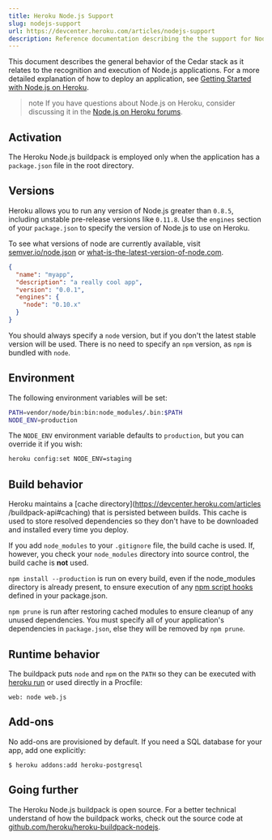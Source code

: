 ```yaml
---
title: Heroku Node.js Support
slug: nodejs-support
url: https://devcenter.heroku.com/articles/nodejs-support
description: Reference documentation describing the the support for Node.js on Heroku's Cedar stack.
---
```


This document describes the general behavior of the Cedar stack as it relates
to the recognition and execution of Node.js applications. For a more detailed
explanation of how to deploy an application, see [Getting Started with Node.js
on Heroku](http://devcenter.heroku.com/articles/nodejs).

> note
> If you have questions about Node.js on Heroku, consider discussing it in the [Node.js on Heroku forums](https://discussion.heroku.com/category/node).

## Activation

The Heroku Node.js buildpack is employed only when the application has a
`package.json` file in the root directory.

## Versions

Heroku allows you to run any version of Node.js greater than `0.8.5`, including unstable
pre-release versions like `0.11.8`. Use the `engines` section of your `package.json` to
specify the version of Node.js to use on Heroku.

To see what versions of node are currently available, visit [semver.io/node.json](http://semver.io/node.json) or [what-is-the-latest-version-of-node.com](http://what-is-the-latest-version-of-node.com/).

```json
{
  "name": "myapp",
  "description": "a really cool app",
  "version": "0.0.1",
  "engines": {
    "node": "0.10.x"
  }
}
```

You should always specify a `node` version, but if you don't the latest stable version will be used. There is no need to specify an `npm` version, as `npm` is bundled with `node`.

## Environment

The following environment variables will be set:

```sh
PATH=vendor/node/bin:bin:node_modules/.bin:$PATH
NODE_ENV=production
```

The `NODE_ENV` environment variable defaults to `production`, but you can
override it if you wish:

```sh
heroku config:set NODE_ENV=staging
```

## Build behavior

Heroku maintains a [cache directory](https://devcenter.heroku.com/articles
/buildpack-api#caching) that is persisted between builds. This
cache is used to store resolved dependencies so they don't have to be
downloaded and installed every time you deploy.

If you add `node_modules` to your `.gitignore` file, the build cache is used. If, however, you check your `node_modules` directory into source control, the build cache is **not** used.

`npm install --production` is run on every build, even if the node_modules directory is already present, to ensure execution of any [npm script hooks](https://npmjs.org/doc/misc/npm-scripts.html) defined in your package.json.

`npm prune` is run after restoring cached modules to ensure cleanup of any unused dependencies. You must specify all of your application's dependencies in `package.json`, else they will be removed by `npm prune`.

## Runtime behavior

The buildpack puts `node` and `npm` on the `PATH` so they can be executed with [heroku run](https://devcenter.heroku.com/articles/one-off-dynos#an-example-one-off-dyno) or used directly in a Procfile:

```
web: node web.js
```

## Add-ons

No add-ons are provisioned by default.  If you need a SQL database for your
app, add one explicitly:

```term
$ heroku addons:add heroku-postgresql
```

## Going further

The Heroku Node.js buildpack is open source. For a better technical understand of how the buildpack works, check out the source code at [github.com/heroku/heroku-buildpack-nodejs](https://github.com/heroku/heroku-buildpack-nodejs#readme).        